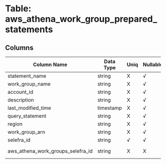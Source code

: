 # Table: aws_athena_work_group_prepared_statements

## Columns 

|  Column Name   |  Data Type  | Uniq | Nullable | Description | 
|  ----  | ----  | ----  | ----  | ---- | 
| statement_name | string | X | √ |  | 
| work_group_name | string | X | √ |  | 
| account_id | string | X | √ |  | 
| description | string | X | √ |  | 
| last_modified_time | timestamp | X | √ |  | 
| query_statement | string | X | √ |  | 
| region | string | X | √ |  | 
| work_group_arn | string | X | √ |  | 
| selefra_id | string | √ | √ | random id | 
| aws_athena_work_groups_selefra_id | string | X | X | fk to aws_athena_work_groups.selefra_id | 


